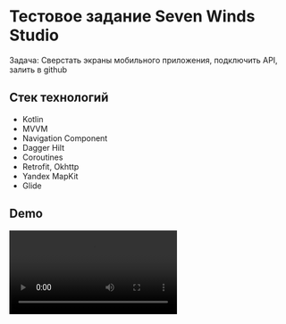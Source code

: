 
# Тестовое задание Seven Winds Studio

Задача: Сверстать экраны мобильного приложения, подключить API, залить в github 

## Cтек технологий

- Kotlin
- MVVM
- Navigation Component
- Dagger Hilt
- Coroutines
- Retrofit, Okhttp
- Yandex MapKit
- Glide
## Demo


![Video](https://github.com/VladiYak95/SevenWindsStudioTask/blob/3b294add19a5a47540d3382992779310b0b621ec/app/src/main/res/raw/presentation_video.webm)


